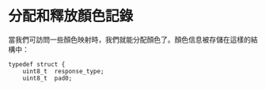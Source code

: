 分配和釋放顏色記錄
===

當我們可訪問一些顏色映射時，我們就能分配顏色了。顏色信息被存儲在這樣的結構中：

    typedef struct {
        uint8_t  response_type;
        uint8_t  pad0;
